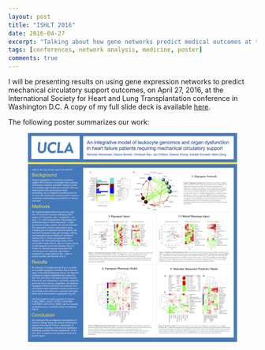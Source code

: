 ```yaml
---
layout: post
title: "ISHLT 2016"
date: 2016-04-27
excerpt: "Talking about how gene networks predict medical outcomes at the International Society for Heart and Lung Transplantation 2016 conference, in Washington D.C."
tags: [conferences, network analysis, medicine, poster]
comments: true
---
```


I will be presenting results on using gene expression networks to predict mechanical circulatory support outcomes, on April 27, 2016, at the International Society for Heart and Lung Transplantation conference in Washington D.C. A copy of my full slide deck is available [here](https://drive.google.com/open?id=1vqbvuoytVa8-ecyX158ssOnvzKlJ81pL).

The following poster summarizes our work:

<figure>
	<a href="https://drive.google.com/open?id=1Ay3i1Zx1hRaYBZn-21lz9K07SJNSkPQG"><img src="../photos/Eigengene Poster 2015.png"></a>
</figure>


